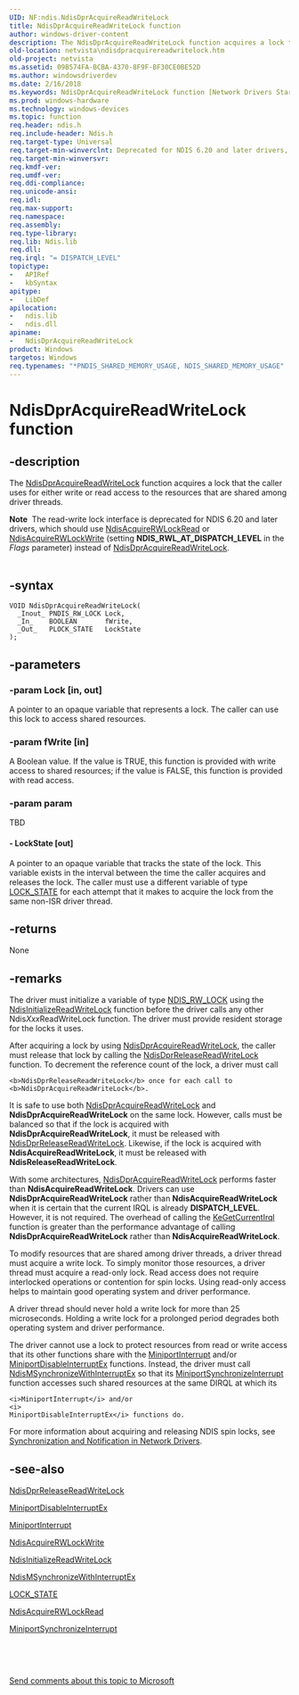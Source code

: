 ```yaml
---
UID: NF:ndis.NdisDprAcquireReadWriteLock
title: NdisDprAcquireReadWriteLock function
author: windows-driver-content
description: The NdisDprAcquireReadWriteLock function acquires a lock that the caller uses for either write or read access to the resources that are shared among driver threads.Note  The read-write lock interface is deprecated for NDIS 6.20 and later drivers, which should use NdisAcquireRWLockRead or NdisAcquireRWLockWrite (setting NDIS_RWL_AT_DISPATCH_LEVEL in the Flags parameter) instead of NdisDprAcquireReadWriteLock.
old-location: netvista\ndisdpracquirereadwritelock.htm
old-project: netvista
ms.assetid: 09B574FA-BCBA-4370-8F9F-BF30CE0BE52D
ms.author: windowsdriverdev
ms.date: 2/16/2018
ms.keywords: NdisDprAcquireReadWriteLock function [Network Drivers Starting with Windows Vista], ndis/NdisDprAcquireReadWriteLock, NdisDprAcquireReadWriteLock, netvista.ndisdpracquirereadwritelock
ms.prod: windows-hardware
ms.technology: windows-devices
ms.topic: function
req.header: ndis.h
req.include-header: Ndis.h
req.target-type: Universal
req.target-min-winverclnt: Deprecated for NDIS 6.20 and later drivers, which should use NdisAcquireRWLockRead or NdisAcquireRWLockWrite instead of NdisDprAcquireReadWriteLock. Supported in NDIS 6.0 and 6.1.
req.target-min-winversvr: 
req.kmdf-ver: 
req.umdf-ver: 
req.ddi-compliance: 
req.unicode-ansi: 
req.idl: 
req.max-support: 
req.namespace: 
req.assembly: 
req.type-library: 
req.lib: Ndis.lib
req.dll: 
req.irql: "= DISPATCH_LEVEL"
topictype:
-	APIRef
-	kbSyntax
apitype:
-	LibDef
apilocation:
-	ndis.lib
-	ndis.dll
apiname:
-	NdisDprAcquireReadWriteLock
product: Windows
targetos: Windows
req.typenames: "*PNDIS_SHARED_MEMORY_USAGE, NDIS_SHARED_MEMORY_USAGE"
---
```


# NdisDprAcquireReadWriteLock function


## -description


The 
  <a href="..\ndis\nf-ndis-ndisacquirereadwritelock.md">NdisDprAcquireReadWriteLock</a> function acquires a lock that the caller uses for either write or read
  access to the resources that are shared among driver threads.
<div class="alert"><b>Note</b>  The read-write lock interface is deprecated for NDIS 6.20 and later drivers, which should use <a href="..\ndis\nf-ndis-ndisacquirerwlockread.md">NdisAcquireRWLockRead</a> or <a href="..\ndis\nf-ndis-ndisacquirerwlockwrite.md">NdisAcquireRWLockWrite</a> (setting <b>NDIS_RWL_AT_DISPATCH_LEVEL</b> in the <i>Flags</i> parameter) instead of <a href="..\ndis\nf-ndis-ndisacquirereadwritelock.md">NdisDprAcquireReadWriteLock</a>.</div><div> </div>

## -syntax


````
VOID NdisDprAcquireReadWriteLock(
  _Inout_ PNDIS_RW_LOCK Lock,
  _In_    BOOLEAN       fWrite,
  _Out_   PLOCK_STATE   LockState
);
````


## -parameters




### -param Lock [in, out]

A pointer to an opaque variable that represents a lock. The caller can use this lock to access
     shared resources.


### -param fWrite [in]

A Boolean value. If the value is TRUE, this function is provided with write access to shared
     resources; if the value is FALSE, this function is provided with read access.


### -param param

TBD




#### - LockState [out]

A pointer to an opaque variable that tracks the state of the lock. This variable exists in the
     interval between the time the caller acquires and releases the lock. The caller must use a different
     variable of type <a href="..\ndis\ns-ndis-_lock_state.md">LOCK_STATE</a> for each attempt that it makes to acquire the lock from the same non-ISR
     driver thread.


## -returns



None




## -remarks



The driver must initialize a variable of type <a href="..\ndis\ns-ndis-_ndis_rw_lock.md">NDIS_RW_LOCK</a> using the 
    <a href="..\ndis\nf-ndis-ndisinitializereadwritelock.md">
    NdisInitializeReadWriteLock</a> function before the driver calls any other 
    Ndis<i>Xxx</i>ReadWriteLock function. The driver must provide resident storage for the locks it uses.

After acquiring a lock by using 
    <a href="..\ndis\nf-ndis-ndisacquirereadwritelock.md">NdisDprAcquireReadWriteLock</a>, the caller must release that lock by calling the 
    <a href="..\ndis\nf-ndis-ndisreleasereadwritelock.md">NdisDprReleaseReadWriteLock</a> function. To decrement the reference count of the lock, a driver must call
    
    <b>NdisDprReleaseReadWriteLock</b> once for each call to 
    <b>NdisDprAcquireReadWriteLock</b>.

It is safe to use both <a href="..\ndis\nf-ndis-ndisacquirereadwritelock.md">NdisDprAcquireReadWriteLock</a> and <b>NdisDprAcquireReadWriteLock</b> on the same lock.  However, calls must be balanced so that if the lock is acquired with <b>NdisDprAcquireReadWriteLock</b>, it must be released with <a href="..\ndis\nf-ndis-ndisreleasereadwritelock.md">NdisDprReleaseReadWriteLock</a>.  Likewise, if the lock is acquired with <b>NdisAcquireReadWriteLock</b>, it must be released with <b>NdisReleaseReadWriteLock</b>.

With some architectures, <a href="..\ndis\nf-ndis-ndisacquirereadwritelock.md">NdisDprAcquireReadWriteLock</a>     performs faster than <b>NdisAcquireReadWriteLock</b>.  Drivers can use <b>NdisDprAcquireReadWriteLock</b>  rather than  <b>NdisAcquireReadWriteLock</b> when it is certain that the current IRQL is already <b>DISPATCH_LEVEL</b>.  However, it is not required.  The overhead of calling the <a href="..\wdm\nf-wdm-kegetcurrentirql.md">KeGetCurrentIrql</a> function is greater than the performance advantage of calling <b>NdisDprAcquireReadWriteLock</b> rather than <b>NdisAcquireReadWriteLock</b>.

To modify resources that are shared among driver threads, a driver thread must acquire a write lock.
    To simply monitor those resources, a driver thread must acquire a read-only lock. Read access does not
    require interlocked operations or contention for spin locks. Using read-only access helps to maintain
    good operating system and driver performance.

A driver thread should never hold a write lock for more than 25 microseconds. Holding a write lock for
    a prolonged period degrades both operating system and driver performance.

The driver cannot use a lock to protect resources from read or write access that its other functions
    share with the 
    <a href="..\ndis\nc-ndis-miniport_isr.md">MiniportInterrupt</a> and/or 
    <a href="..\ndis\nc-ndis-miniport_disable_interrupt.md">
    MiniportDisableInterruptEx</a> functions. Instead, the driver must call 
    <a href="..\ndis\nf-ndis-ndismsynchronizewithinterruptex.md">NdisMSynchronizeWithInterruptEx</a> so that its 
    <a href="..\ndis\nc-ndis-miniport_synchronize_interrupt.md">
    MiniportSynchronizeInterrupt</a> function accesses such shared resources at the same DIRQL at which its
    
    <i>MiniportInterrupt</i> and/or 
    <i>
    MiniportDisableInterruptEx</i> functions do.

For more information about acquiring and releasing NDIS spin locks, see 
    <a href="https://docs.microsoft.com/en-us/windows-hardware/drivers/network/synchronization-and-notification-in-network-drivers">Synchronization
    and Notification in Network Drivers</a>.




## -see-also

<a href="..\ndis\nf-ndis-ndisreleasereadwritelock.md">NdisDprReleaseReadWriteLock</a>



<a href="..\ndis\nc-ndis-miniport_disable_interrupt.md">MiniportDisableInterruptEx</a>



<a href="..\ndis\nc-ndis-miniport_isr.md">MiniportInterrupt</a>



<a href="..\ndis\nf-ndis-ndisacquirerwlockwrite.md">NdisAcquireRWLockWrite</a>



<a href="..\ndis\nf-ndis-ndisinitializereadwritelock.md">NdisInitializeReadWriteLock</a>



<a href="..\ndis\nf-ndis-ndismsynchronizewithinterruptex.md">
   NdisMSynchronizeWithInterruptEx</a>



<a href="..\ndis\ns-ndis-_lock_state.md">LOCK_STATE</a>



<a href="..\ndis\nf-ndis-ndisacquirerwlockread.md">NdisAcquireRWLockRead</a>



<a href="..\ndis\nc-ndis-miniport_synchronize_interrupt.md">
   MiniportSynchronizeInterrupt</a>



 

 

<a href="mailto:wsddocfb@microsoft.com?subject=Documentation%20feedback [netvista\netvista]:%20NdisDprAcquireReadWriteLock function%20 RELEASE:%20(2/16/2018)&amp;body=%0A%0APRIVACY STATEMENT%0A%0AWe use your feedback to improve the documentation. We don't use your email address for any other purpose, and we'll remove your email address from our system after the issue that you're reporting is fixed. While we're working to fix this issue, we might send you an email message to ask for more info. Later, we might also send you an email message to let you know that we've addressed your feedback.%0A%0AFor more info about Microsoft's privacy policy, see http://privacy.microsoft.com/en-us/default.aspx." title="Send comments about this topic to Microsoft">Send comments about this topic to Microsoft</a>


